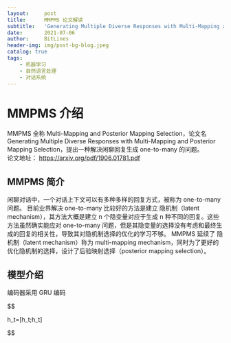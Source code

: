 ```yaml
---
layout:     post
title:      MMPMS 论文解读
subtitle:   'Generating Multiple Diverse Responses with Multi-Mapping and Posterior Mapping Selection'
date:       2021-07-06
author:     BitLines
header-img: img/post-bg-blog.jpeg
catalog: true
tags:
    - 机器学习
    - 自然语言处理
    - 对话系统
---
```



# MMPMS 介绍

MMPMS 全称 Multi-Mapping and Posterior Mapping Selection，论文名 Generating Multiple Diverse Responses with Multi-Mapping and Posterior Mapping Selection，提出一种解决闲聊回复生成 one-to-many 的问题。  
论文地址： https://arxiv.org/pdf/1906.01781.pdf

## MMPMS 简介

闲聊对话中，一个对话上下文可以有多种多样的回复方式，被称为 one-to-many 问题。 目前业界解决 one-to-many 比较好的方法是建立 隐机制（latent mechanism），其方法大概是建立 n 个隐变量对应于生成 n 种不同的回复。这些方法虽然确实能应对 one-to-many 问题，但是其隐变量的选择没有考虑和最终生成的回复的相关性，导致其对隐机制选择的优化的学习不够。 MMPMS 延续了 隐机制（latent mechanism）称为 multi-mapping mechanism，同时为了更好的优化隐机制的选择，设计了后验映射选择（posterior mapping selection）。


## 模型介绍

编码器采用 GRU 编码

$$

h_t=[h_t;h_t]

$$